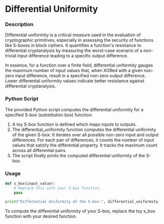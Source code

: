 # Differential Uniformity
### Description

Differential uniformity is a critical measure used in the evaluation of cryptographic primitives, especially in assessing the security of functions like S-boxes in block ciphers. It quantifies a function's resistance to differential cryptanalysis by measuring the worst-case scenario of a non-trivial input difference leading to a specific output difference.

In essence, for a function over a finite field, differential uniformity gauges the maximum number of input values that, when XORed with a given non-zero input difference, result in a specified non-zero output difference. Lower differential uniformity values indicate better resistance against differential cryptanalysis.

### Python Script

The provided Python script computes the differential uniformity for a specified S-box (substitution box) function:

1. A toy S-box function is defined which maps inputs to outputs.
2. The differential_uniformity function computes the differential uniformity of the given S-box:
        It iterates over all possible non-zero input and output differences.
        For each pair of differences, it counts the number of input values that satisfy the differential property.
        It tracks the maximum count across all differential pairs.
3. The script finally prints the computed differential uniformity of the S-box.

### Usage

```python
def s_box(input_value):
    # Replace this with your S-box function.
    pass

print("Differential Uniformity of the S-box:", differential_uniformity(s_box))
```

To compute the differential uniformity of your S-box, replace the toy s_box function with your desired function.
